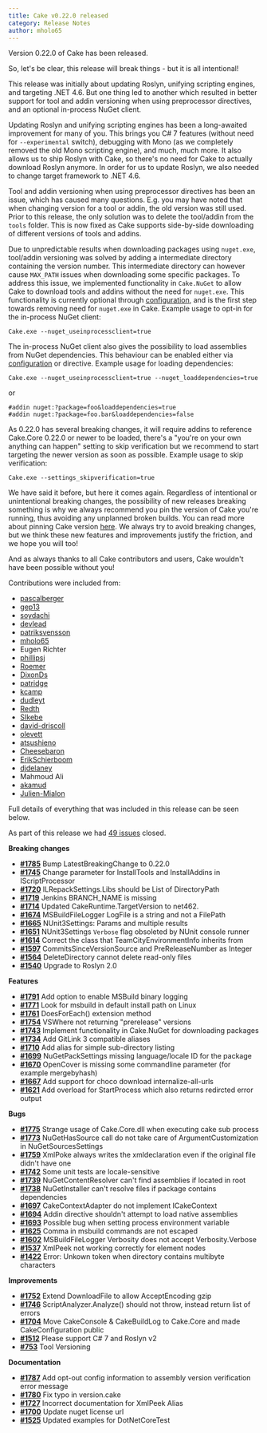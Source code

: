 ```yaml
---
title: Cake v0.22.0 released
category: Release Notes
author: mholo65
---
```


Version 0.22.0 of Cake has been released.

So, let's be clear, this release will break things - but it is all intentional!

This release was initially about updating Roslyn, unifying scripting engines, and targeting .NET 4.6. But one thing led to another which resulted in better support for tool and addin versioning when using preprocessor directives, and an optional in-process NuGet client.

Updating Roslyn and unifying scripting engines has been a long-awaited improvement for many of you. This brings you C# 7 features (without need for `--experimental` switch), debugging with Mono (as we completely removed the old Mono scripting engine), and much, much more. It also allows us to ship Roslyn with Cake, so there's no need for Cake to actually download Roslyn anymore. In order for us to update Roslyn, we also needed to change target framework to .NET 4.6.

Tool and addin versioning when using preprocessor directives has been an issue, which has caused many questions. E.g. you may have noted that when changing version for a tool or addin, the old version was still used. Prior to this release, the only solution was to delete the tool/addin from the `tools` folder. This is now fixed as Cake supports side-by-side downloading of different versions of tools and addins.

Due to unpredictable results when downloading packages using `nuget.exe`, tool/addin versioning was solved by adding a intermediate directory containing the version number. This intermediate directory can however cause `MAX_PATH` issues when downloading some specific packages. To address this issue, we implemented functionality in `Cake.NuGet` to allow Cake to download tools and addins without the need for `nuget.exe`. This functionality is currently optional through [configuration](/docs/fundamentals/configuration), and is the first step towards removing need for `nuget.exe` in Cake. Example usage to opt-in for the in-process NuGet client:
```
Cake.exe --nuget_useinprocessclient=true
```
The in-process NuGet client also gives the possibility to load assemblies from NuGet dependencies. This behaviour can be enabled either via [configuration](/docs/fundamentals/configuration) or directive. Example usage for loading dependencies:
```
Cake.exe --nuget_useinprocessclient=true --nuget_loaddependencies=true
```
or
```
#addin nuget:?package=foo&loaddependencies=true
#addin nuget:?package=foo.bar&loaddependencies=false
```

As 0.22.0 has several breaking changes, it will require addins to reference Cake.Core 0.22.0 or newer to be loaded, there's a "you're on your own anything can happen" setting to skip verification but we recommend to start targeting the newer version as soon as possible. Example usage to skip verification:
```
Cake.exe --settings_skipverification=true
```

We have said it before, but here it comes again. Regardless of intentional or unintentional breaking changes, the possibility of new releases breaking something is why we always recommend you pin the version of Cake you're running, thus avoiding any unplanned broken builds. You can read more about pinning Cake version [here](/docs/tutorials/pinning-cake-version). We always try to avoid breaking changes, but we think these new features and improvements justify the friction, and we hope you will too!


And as always thanks to all Cake contributors and users, Cake wouldn't have been possible without you!

Contributions were included from:
- [pascalberger](https://github.com/pascalberger)
- [gep13](https://github.com/gep13)
- [soydachi](https://github.com/soydachi)
- [devlead](https://github.com/devlead)
- [patriksvensson](https://github.com/patriksvensson)
- [mholo65](https://github.com/mholo65)
- Eugen Richter
- [phillipsj](https://github.com/phillipsj)
- [Roemer](https://github.com/Roemer)
- [DixonDs](https://github.com/DixonDs)
- [patridge](https://github.com/patridge)
- [kcamp](https://github.com/kcamp)
- [dudleyt](https://github.com/dudleyt)
- [Redth](https://github.com/Redth)
- [SIkebe](https://github.com/SIkebe)
- [david-driscoll](https://github.com/david-driscoll)
- [olevett](https://github.com/olevett)
- [atsushieno](https://github.com/atsushieno)
- [Cheesebaron](https://github.com/Cheesebaron)
- [ErikSchierboom](https://github.com/ErikSchierboom)
- [djdelaney](https://github.com/djdelaney)
- Mahmoud Ali
- [akamud](https://github.com/akamud)
- [Julien-Mialon](https://github.com/Julien-Mialon)


Full details of everything that was included in this release can be seen below.

<!--excerpt-->

As part of this release we had [49 issues](https://github.com/cake-build/cake/issues?milestone=32&state=closed) closed.

__Breaking changes__

- [__#1785__](https://github.com/cake-build/cake/issues/1785) Bump LatestBreakingChange to 0.22.0
- [__#1745__](https://github.com/cake-build/cake/issues/1745) Change parameter for InstallTools and InstallAddins in IScriptProcessor
- [__#1720__](https://github.com/cake-build/cake/issues/1720) ILRepackSettings.Libs should be List of DirectoryPath
- [__#1719__](https://github.com/cake-build/cake/issues/1719) Jenkins BRANCH_NAME is missing
- [__#1714__](https://github.com/cake-build/cake/pull/1714) Updated CakeRuntime.TargetVersion to net462.
- [__#1674__](https://github.com/cake-build/cake/issues/1674) MSBuildFileLogger LogFile is a string and not a FilePath
- [__#1665__](https://github.com/cake-build/cake/issues/1665) NUnit3Settings: Params and multiple results
- [__#1651__](https://github.com/cake-build/cake/issues/1651) NUnit3Settings ``Verbose`` flag obsoleted by NUnit console runner
- [__#1614__](https://github.com/cake-build/cake/issues/1614) Correct the class that TeamCityEnvironmentInfo inherits from
- [__#1597__](https://github.com/cake-build/cake/issues/1597) CommitsSinceVersionSource and PreReleaseNumber as Integer
- [__#1564__](https://github.com/cake-build/cake/issues/1564) DeleteDirectory cannot delete read-only files
- [__#1540__](https://github.com/cake-build/cake/issues/1540) Upgrade to Roslyn 2.0

__Features__

- [__#1791__](https://github.com/cake-build/cake/issues/1791) Add option to enable MSBuild binary logging
- [__#1771__](https://github.com/cake-build/cake/issues/1771) Look for msbuild in default install path on Linux
- [__#1761__](https://github.com/cake-build/cake/issues/1761) DoesForEach() extension method
- [__#1754__](https://github.com/cake-build/cake/issues/1754) VSWhere not returning "prerelease" versions
- [__#1743__](https://github.com/cake-build/cake/issues/1743) Implement functionality in Cake.NuGet for downloading packages
- [__#1734__](https://github.com/cake-build/cake/issues/1734) Add GitLink 3 compatible aliases
- [__#1710__](https://github.com/cake-build/cake/issues/1710) Add alias for simple sub-directory listing
- [__#1699__](https://github.com/cake-build/cake/issues/1699) NuGetPackSettings missing language/locale ID for the package
- [__#1670__](https://github.com/cake-build/cake/issues/1670) OpenCover is missing some commandline parameter (for example mergebyhash)
- [__#1667__](https://github.com/cake-build/cake/issues/1667) Add support for choco download internalize-all-urls
- [__#1621__](https://github.com/cake-build/cake/issues/1621) Add overload for StartProcess which also returns redircted error output

__Bugs__

- [__#1775__](https://github.com/cake-build/cake/issues/1775) Strange usage of Cake.Core.dll when executing cake sub process
- [__#1773__](https://github.com/cake-build/cake/issues/1773) NuGetHasSource call do not take care of ArgumentCustomization in NuGetSourcesSettings
- [__#1759__](https://github.com/cake-build/cake/issues/1759) XmlPoke always writes the xmldeclaration even if the original file didn't have one
- [__#1742__](https://github.com/cake-build/cake/issues/1742) Some unit tests are locale-sensitive
- [__#1739__](https://github.com/cake-build/cake/issues/1739) NuGetContentResolver can't find assemblies if located in root
- [__#1738__](https://github.com/cake-build/cake/issues/1738) NuGetInstaller can't resolve files if package contains dependencies
- [__#1697__](https://github.com/cake-build/cake/issues/1697) CakeContextAdapter do not implement ICakeContext
- [__#1694__](https://github.com/cake-build/cake/issues/1694) Addin directive shouldn't attempt to load native assemblies
- [__#1693__](https://github.com/cake-build/cake/issues/1693) Possible bug when setting process environment variable
- [__#1625__](https://github.com/cake-build/cake/issues/1625) Comma in msbuild commands are not escaped
- [__#1602__](https://github.com/cake-build/cake/issues/1602) MSBuildFileLogger Verbosity does not accept Verbosity.Verbose
- [__#1537__](https://github.com/cake-build/cake/issues/1537) XmlPeek not working correctly for element nodes
- [__#1422__](https://github.com/cake-build/cake/issues/1422) Error: Unkown token when directory contains multibyte characters

__Improvements__

- [__#1752__](https://github.com/cake-build/cake/issues/1752) Extend DownloadFile to allow AcceptEncoding gzip
- [__#1746__](https://github.com/cake-build/cake/issues/1746) ScriptAnalyzer.Analyze() should not throw, instead return list of errors
- [__#1704__](https://github.com/cake-build/cake/issues/1704) Move CakeConsole & CakeBuildLog to Cake.Core and made CakeConfiguration public
- [__#1512__](https://github.com/cake-build/cake/issues/1512) Please support C# 7 and Roslyn v2
- [__#753__](https://github.com/cake-build/cake/issues/753) Tool Versioning

__Documentation__

- [__#1787__](https://github.com/cake-build/cake/issues/1787) Add opt-out config information to assembly version verification error message
- [__#1780__](https://github.com/cake-build/cake/pull/1780) Fix typo in version.cake
- [__#1727__](https://github.com/cake-build/cake/issues/1727) Incorrect documentation for XmlPeek Alias
- [__#1700__](https://github.com/cake-build/cake/pull/1700) Update nuget license url
- [__#1525__](https://github.com/cake-build/cake/pull/1525) Updated examples for DotNetCoreTest
